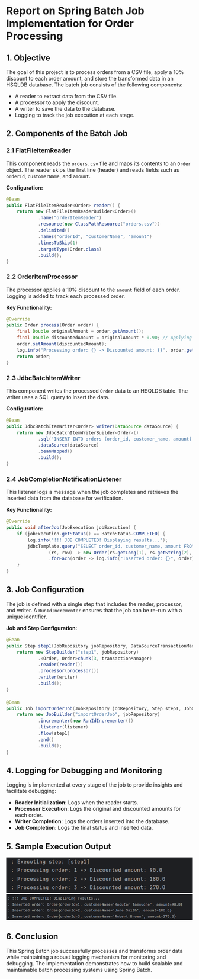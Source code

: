 # Report on Spring Batch Job Implementation for Order Processing

## 1. Objective
The goal of this project is to process orders from a CSV file, apply a 10% discount to each order amount, and store the transformed data in an HSQLDB database. The batch job consists of the following components:

- A reader to extract data from the CSV file.
- A processor to apply the discount.
- A writer to save the data to the database.
- Logging to track the job execution at each stage.

## 2. Components of the Batch Job

### 2.1 FlatFileItemReader
This component reads the `orders.csv` file and maps its contents to an `Order` object. The reader skips the first line (header) and reads fields such as `orderId`, `customerName`, and `amount`.

**Configuration:**
```java
@Bean
public FlatFileItemReader<Order> reader() {
    return new FlatFileItemReaderBuilder<Order>()
            .name("orderItemReader")
            .resource(new ClassPathResource("orders.csv"))
            .delimited()
            .names("orderId", "customerName", "amount")
            .linesToSkip(1)
            .targetType(Order.class)
            .build();
}
```

### 2.2 OrderItemProcessor
The processor applies a 10% discount to the `amount` field of each order. Logging is added to track each processed order.

**Key Functionality:**
```java
@Override
public Order process(Order order) {
    final Double originalAmount = order.getAmount();
    final Double discountedAmount = originalAmount * 0.90; // Applying a 10% discount
    order.setAmount(discountedAmount);
    log.info("Processing order: {} -> Discounted amount: {}", order.getOrderId(), discountedAmount);
    return order;
}
```

### 2.3 JdbcBatchItemWriter
This component writes the processed `Order` data to an HSQLDB table. The writer uses a SQL query to insert the data.

**Configuration:**
```java
@Bean
public JdbcBatchItemWriter<Order> writer(DataSource dataSource) {
    return new JdbcBatchItemWriterBuilder<Order>()
            .sql("INSERT INTO orders (order_id, customer_name, amount) VALUES (:orderId, :customerName, :amount)")
            .dataSource(dataSource)
            .beanMapped()
            .build();
}
```

### 2.4 JobCompletionNotificationListener
This listener logs a message when the job completes and retrieves the inserted data from the database for verification.

**Key Functionality:**
```java
@Override
public void afterJob(JobExecution jobExecution) {
    if (jobExecution.getStatus() == BatchStatus.COMPLETED) {
        log.info("!!! JOB COMPLETED! Displaying results...");
        jdbcTemplate.query("SELECT order_id, customer_name, amount FROM orders",
                (rs, row) -> new Order(rs.getLong(1), rs.getString(2), rs.getDouble(3)))
                .forEach(order -> log.info("Inserted order: {}", order));
    }
}
```

## 3. Job Configuration
The job is defined with a single step that includes the reader, processor, and writer. A `RunIdIncrementer` ensures that the job can be re-run with a unique identifier.

**Job and Step Configuration:**
```java
@Bean
public Step step1(JobRepository jobRepository, DataSourceTransactionManager transactionManager, JdbcBatchItemWriter<Order> writer) {
    return new StepBuilder("step1", jobRepository)
            .<Order, Order>chunk(3, transactionManager)
            .reader(reader())
            .processor(processor())
            .writer(writer)
            .build();
}

@Bean
public Job importOrderJob(JobRepository jobRepository, Step step1, JobCompletionNotificationListener listener) {
    return new JobBuilder("importOrderJob", jobRepository)
            .incrementer(new RunIdIncrementer())
            .listener(listener)
            .flow(step1)
            .end()
            .build();
}
```

## 4. Logging for Debugging and Monitoring
Logging is implemented at every stage of the job to provide insights and facilitate debugging:

- **Reader Initialization**: Logs when the reader starts.
- **Processor Execution**: Logs the original and discounted amounts for each order.
- **Writer Completion**: Logs the orders inserted into the database.
- **Job Completion**: Logs the final status and inserted data.

## 5. Sample Execution Output

![FirstPic](Pictures/Picture1.png)
![SecondPic](Pictures/Picture2.png)

## 6. Conclusion
This Spring Batch job successfully processes and transforms order data while maintaining a robust logging mechanism for monitoring and debugging. The implementation demonstrates how to build scalable and maintainable batch processing systems using Spring Batch.
